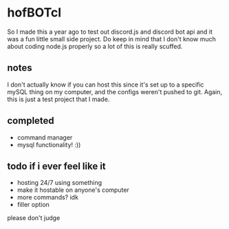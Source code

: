 # hofBOTcl
So I made this a year ago to test out discord.js and discord bot api and it was a fun little small side project.
Do keep in mind that I don't know much about coding node.js properly so a lot of this is really scuffed.

## notes
I don't actually know if you can host this since it's set up to a specific mySQL thing on my computer, and the configs weren't pushed to git. Again, this is just a test project that I made.

## completed
- command manager
- mysql functionality! :))

## todo if i ever feel like it
- hosting 24/7 using something
- make it hostable on anyone's computer
- more commands? idk
- filler option

please don't judge
